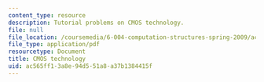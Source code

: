 ```yaml
---
content_type: resource
description: Tutorial problems on CMOS technology.
file: null
file_location: /coursemedia/6-004-computation-structures-spring-2009/ac565ff13a8e94d551a8a37b1384415f_MIT6_004s09_tutor03.pdf
file_type: application/pdf
resourcetype: Document
title: CMOS technology
uid: ac565ff1-3a8e-94d5-51a8-a37b1384415f
---
```


